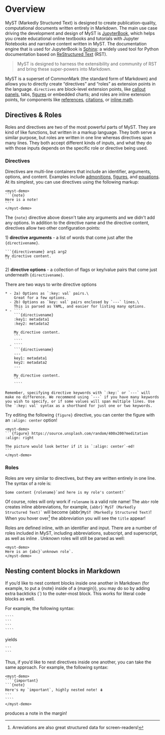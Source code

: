 # Overview

MyST (Markedly Structured Text) is designed to create publication-quality, computational documents written entirely in Markdown. The main use case driving the development and design of MyST is [JupyterBook](https://jupyterbook.org/), which helps you create educational online textbooks and tutorials with Jupyter Notebooks and narrative content written in MyST. The documentation engine that is used for JupyterBook is [Sphinx](https://www.sphinx-doc.org/): a widely used tool for Python documentation based on [ReStructured Text](https://docutils.sourceforge.io/rst.html) (RST).

> MyST is designed to harness the extensibility and community of RST and bring these super-powers into Markdown.

MyST is a superset of CommonMark (the standard form of Markdown) and allows you to directly create “directives” and “roles” as extension points in the language. `directives` are block-level extension points, like [callout panels](./admonitions.md), tabs, [figures](./figures.md) or embedded charts; and roles are inline extension points, for components like [references](./references.md), [citations](./citations.md), or [inline math](./math.md).

## Directives & Roles

Roles and directives are two of the most powerful parts of MyST. They are kind of like functions, but written in a markup language. They both serve a similar purpose, but roles are written in one line whereas directives span many lines. They both accept different kinds of inputs, and what they do with those inputs depends on the specific role or directive being used.

### Directives

Directives are multi-line containers that include an identifier, arguments, options, and content. Examples include [admonitions](./admonitions.md), [figures](./figures.md), and [equations](./math.md). At its simplest, you can use directives using the following markup:

````{raw} html
<myst-demo>
```{note}
Here is a note!
```
</myst-demo>
````

The `{note}` directive above doesn't take any arguments and we didn't add any options. In addition to the directive name and the directive content, directives allow two other configuration points:

1\) **directive arguments** - a list of words that come just after the `{directivename}`.

````
```{directivename} arg1 arg2
My directive content.
```
````

2\) **directive options** - a collection of flags or key/value pairs that come just underneath `{directivename}`.

There are two ways to write directive options

`````{list-table}
* - 2a) Options as `:key: val` pairs.\
    Great for a few options.
  - 2b) Options as `key: val` pairs enclosed by `---` lines.\
    This is parsed as YAML, and easier for listing many options.
* - ````
    ```{directivename}
    :key1: metadata1
    :key2: metadata2

    My directive content.
    ```
    ````
  - ````
    ```{directivename}
    ---
    key1: metadata1
    key2: metadata2
    ---

    My directive content.
    ```
    ````
`````

```{tip}
Remember, specifying directive keywords with `:key:` or `---` will make no difference. We recommend using `---` if you have many keywords you wish to specify, or if some values will span multiple lines. Use the `:key: val` syntax as a shorthand for just one or two keywords.
```

Try editing the following `{figure}` directive, you can center the figure with an `:align: center` option!

````{raw} html
<myst-demo>
```{figure} https://source.unsplash.com/random/400x200?meditation
:align: right

The picture would look better if it is `:align: center`-ed!
```
</myst-demo>
````

### Roles

Roles are very similar to directives, but they are written entirely in one line. The syntax of a role is:

```
Some content {rolename}`and here is my role's content!`
```

Of course, roles will only work if `rolename` is a valid role name! The `abbr` role creates inline abbreviations, for example, `` {abbr}`MyST (Markedly Structured Text)` `` will become {abbr}`MyST (Markedly Structured Text)`! When you hover over[^1] the abbreviation you will see the `title` appear!

[^1]: Arreviations are also great structured data for screen-readers!

Roles are defined inline, with an identifier and input. There are a number of roles included in MyST, including abbreviations, subscript, and superscript, as well as inline [](./math.md). Unknown roles will still be parsed as well:

```{raw} html
<myst-demo>
Here is an {abc}`unknown role`.
</myst-demo>
```

## Nesting content blocks in Markdown

If you’d like to nest content blocks inside one another in Markdown (for example, to put a {note} inside of a {margin}), you may do so by adding extra backticks (`) to the outer-most block. This works for literal code blocks as well.

For example, the following syntax:

`````
````
```
```
````
`````

yields

````
```
```
````

Thus, if you’d like to nest directives inside one another, you can take the same approach. For example, the following syntax:

`````{raw} html
<myst-demo>
````{important}
```{note}
Here's my `important`, highly nested note! 🪆
```
````
</myst-demo>
`````

produces a note in the margin!
